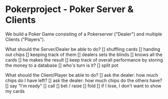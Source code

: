 # Pokerproject - Poker Server & Clients

We build a Poker Game consisting of a Pokerserver ("Dealer") and multiple Clients ("Players"). 

What should the Server/Dealer be able to do?
[] shuffling cards
[] handing out chips
[] keeping track of them
[] dealers sets the blinds
[] knows all the cards
[] he makes the result
[] keep track of overall performance by storing the money to a database
[] who's turn is it?
[] split pot

What should the Client/Player be able to do?
[] ask the dealer: how much chips do I have left?
[] ask the dealer: how much chips do the others have?
[] say "I'm ready"
[] call
[] bet / raise
[] fold
[] if I lose, I don't want to show my cards

